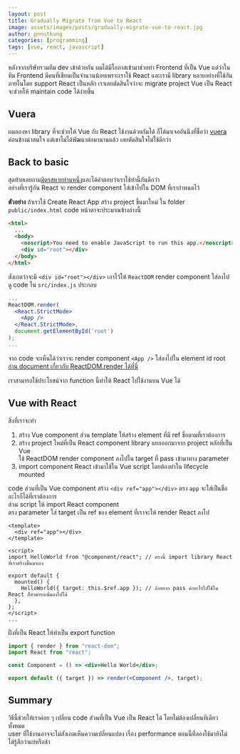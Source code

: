 ```yaml
---
layout: post
title: Gradually Migrate from Vue to React
image: assets/images/posts/gradually-migrate-vue-to-react.jpg
author: pnnutkung
categories: [programming]
tags: [vue, react, javascript]
---
```


หลังจากบริษัทรวมทีม dev เข้าด้วยกัน ผมได้มีโอกาสเข้ามาช่วยทำ Frontend ที่เป็น Vue แต่ว่าในทีม Frontend มีคนที่เขียนเป็นจำนวนน้อยเพราะเราใช้ React และเรามี library หลายอย่างที่ใช้กันภายในโดย support React เป็นหลัก เราเลยตัดสินใจว่าจะ migrate project Vue เป็น React จะช่วยให้ maintain code ได้ง่ายขึ้น

## Vuera

ผมลองหา library ที่จะช่วยให้ Vue กับ React ใช้งานด้วยกันได้ ก็ได้มาเจออันนึงที่ชื่อว่า [vuera](https://github.com/akxcv/vuera) ค่อนข้างน่าสนใจ แต่เขาไม่ได้พัฒนาต่อมานานแล้ว เลยตัดสินใจไม่ใช้ดีกว่า

## Back to basic

สุดท้ายเลยถาม[มิตรสหายท่านหนึ่ง](https://github.com/ReiiYuki)และได้คำตอบว่าเราใช้ท่านี้กันดีกว่า  
อย่างที่เรารู้กัน React จะ render component ใส่เข้าไปใน DOM ที่เรากำหนดไว้

**ตัวอย่าง** ถ้าเราใช้ Create React App สร้าง project ขึ้นมาใหม่ ใน folder `public/index.html` code หน้าตาจะประมาณข้างล่างนี้

```html
<html>
  ...
  <body>
    <noscript>You need to enable JavaScript to run this app.</noscript>
    <div id="root"></div>
  </body>
</html>
```

สังเกตว่าจะมี `<div id="root"></div>` เอาไว้ให้ `ReactDOM` render component ใส่ลงไป  
ดู code ใน `src/index.js` ประกอบ

```jsx
...
ReactDOM.render(
  <React.StrictMode>
    <App />
  </React.StrictMode>,
  document.getElementById('root')
);
...
```

จาก code จะเห็นได้ว่าเราจะ render component `<App />` ใส่ลงไปใน element id root  
[อ่าน document เกี่ยวกับ ReactDOM.render ได้ที่นี่](https://reactjs.org/docs/react-dom.html#render)

เราสามารถใช้ประโยชน์จาก function นี้ทำให้ React ไปใช้งานบน Vue ได้

## Vue with React

สิ่งที่เราจะทำ

1. สร้าง Vue component ส่วน template ให้สร้าง element ที่มี ref ชื่อตามที่เราต้องการ
2. สร้าง project ใหม่ที่เป็น React component library แยกออกมาจาก project หลักที่เป็น Vue  
   ใช้ ReactDOM render component ลงไปใน target ที่ pass เข้ามาทาง parameter
3. import component React เข้ามาใช้ใน Vue script โดยต้องทำใน lifecycle mounted

code ส่วนที่เป็น Vue component สร้าง `<div ref="app"></div>` ตรง `app` จะใส่เป็นชื่ออะไรก็ได้ที่เราต้องการ  
ส่วน script ให้ import React component  
ตรง parameter ใส่ target เป็น ref ของ element ที่เราจะให้ render React ลงไป

```vue
<template>
  <div ref="app"></div>
</template>

<script>
import HelloWorld from "@component/react"; // ตรงนี้ import library React ที่เราสร้างขึ้นมาเอง

export default {
  mounted() {
    HelloWorld({ target: this.$ref.app }); // ถ้าอยาก pass ค่าอะไรไปใช้ใน React ก็สามารถเพิ่มลงไปได้
  },
};
</script>
...
```

ฝั่งที่เป็น React ให้ทำเป็น export function

```jsx
import { render } from "react-dom";
import React from "react";

const Component = () => <div>Hello World</div>;

export default ({ target }) => render(<Component />, target);
```

## Summary

วิธีนี้ช่วยให้เราค่อย ๆ เปลี่ยน code ส่วนที่เป็น Vue เป็น React ได้ โดยไม่ต้องเปลี่ยนทีเดียวทั้งหมด  
user ที่ใช้งานอาจจะไม่สังเกตเห็นความเปลี่ยนแปลง เรื่อง performance ตอนนี้ที่ลองใช้มายังไม่ได้รู้สึกว่าแย่หรือช้า
